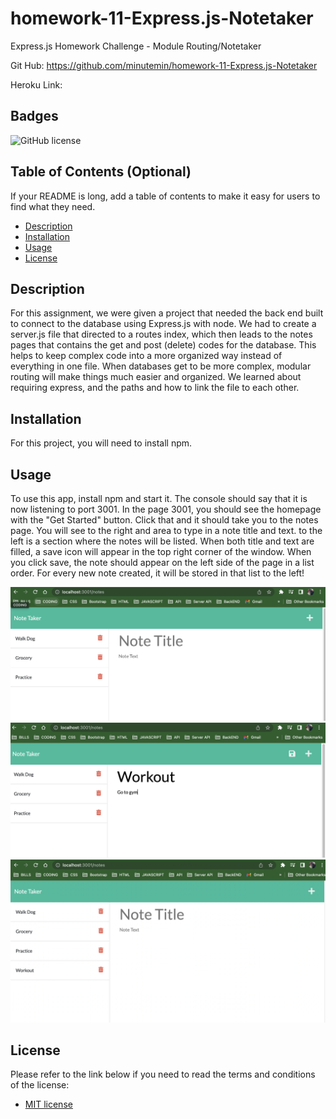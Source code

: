 # homework-11-Express.js-Notetaker
Express.js Homework Challenge - Module Routing/Notetaker

Git Hub: https://github.com/minutemin/homework-11-Express.js-Notetaker

Heroku Link: 

## Badges
![GitHub license](https://img.shields.io/badge/license-MIT-blue.svg)

## Table of Contents (Optional)

If your README is long, add a table of contents to make it easy for users to find what they need.
- [Description](#description)
- [Installation](#installation)
- [Usage](#usage)
- [License](#license)

## Description

For this assignment, we were given a project that needed the back end built to connect to the database using Express.js with node.  We had to create a server.js file that directed to a routes index, which then leads to the notes pages that contains the get and post (delete) codes for the database.  This helps to keep complex code into a more organized way instead of everything in one file.  When databases get to be more complex, modular routing will make things much easier and organized. We learned about requiring express, and the paths and how to link the file to each other. 

## Installation

For this project, you will need to install npm.  

## Usage

To use this app, install npm and start it.  The console should say that it is now listening to port 3001.  In the page 3001, you should see the homepage with the "Get Started" button.  Click that and it should take you to the notes page.  You will see to the right and area to type in a note title and text. to the left is a section where the notes will be listed.   When both title and text are filled, a save icon will appear in the top right corner of the window.  When you click save, the note should appear on the left side of the page in a list order.  For every new note created, it will be stored in that list to the left! 

![Screenshot 1 of homework 11](assets/SS-Notetaker.png)
![Screenshot 2 of homework 11](assets/SS-Notetaker1.png)
![Screenshot 3 of homework 11](assets/SS-Notetaker2.png)

## License
Please refer to the link below if you need to read the terms and conditions of the license:
* [MIT license](https://choosealicense.com/licenses/mit/)
